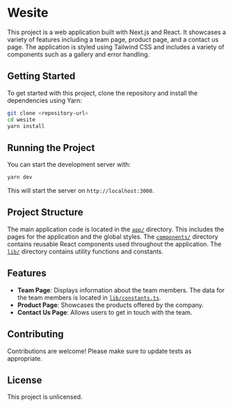 # Wesite

This project is a web application built with Next.js and React. It showcases a variety of features including a team page, product page, and a contact us page. The application is styled using Tailwind CSS and includes a variety of components such as a gallery and error handling.

## Getting Started

To get started with this project, clone the repository and install the dependencies using Yarn:

```sh
git clone <repository-url>
cd wesite
yarn install
```

## Running the Project

You can start the development server with:

```sh
yarn dev
```

This will start the server on `http://localhost:3000`.

## Project Structure

The main application code is located in the [`app/`]("c:\Users<username>\Projects\Company\wesite\app") directory. This includes the pages for the application and the global styles. The [`components/`]("c:\Users<username>\Projects\Company\wesite\components") directory contains reusable React components used throughout the application. The [`lib/`]("c:\Users<username>\Projects\Company\wesite\lib") directory contains utility functions and constants.

## Features

- **Team Page**: Displays information about the team members. The data for the team members is located in [`lib/constants.ts`]("c:\Users<username>\Projects\Company\wesite\lib\constants.ts").
- **Product Page**: Showcases the products offered by the company.
- **Contact Us Page**: Allows users to get in touch with the team.

## Contributing

Contributions are welcome! Please make sure to update tests as appropriate.

## License

This project is unlicensed.

